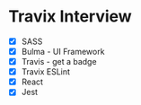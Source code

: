 # Travix Interview

- [x] SASS
- [x] Bulma - UI Framework
- [x] Travis - get a badge 
- [x] Travix ESLint
- [x] React
- [x] Jest
